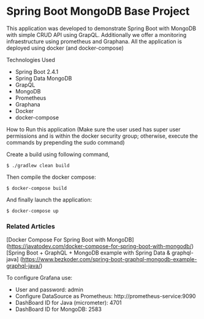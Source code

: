 # Spring Boot MongoDB Base Project

This application was developed to demonstrate Spring Boot with MongoDB with simple CRUD API using GrapQL. Additionally we offer a monitoring infraestructure using prometheus and Graphana. All the application is deployed using docker (and docker-compose)

Technologies Used

- Spring Boot 2.4.1
- Spring Data MongoDB
- GrapQL
- MongoDB
- Prometheus
- Graphana
- Docker
- docker-compose

How to Run this application (Make sure the user used has super user permissions and is within the docker security group; otherwise, execute the commands by prepending the sudo command)

Create a build using following command,

```shell
$ ./gradlew clean build
```

Then compile the docker compose:

```shell
$ docker-compose build
```

And finally launch the application:

```shell
$ docker-compose up
```


### Related Articles

[Docker Compose For Spring Boot with MongoDB] (https://javatodev.com/docker-compose-for-spring-boot-with-mongodb/)
[Spring Boot + GraphQL + MongoDB example with Spring Data & graphql-java] (https://www.bezkoder.com/spring-boot-graphql-mongodb-example-graphql-java/)


To configure Grafana use:
- User and password: admin
- Configure DataSource as Prometheus: http://prometheus-service:9090
- DashBoard ID for Java (micrometer): 4701
- DashBoard ID for MongoDB: 2583
